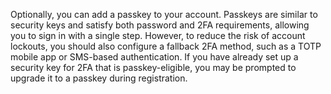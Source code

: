 Optionally, you can add a passkey to your account. Passkeys are similar to security keys and satisfy both password and 2FA requirements, allowing you to sign in with a single step. However, to reduce the risk of account lockouts, you should also configure a fallback 2FA method, such as a TOTP mobile app or SMS-based authentication. If you have already set up a security key for 2FA that is passkey-eligible, you may be prompted to upgrade it to a passkey during registration.

